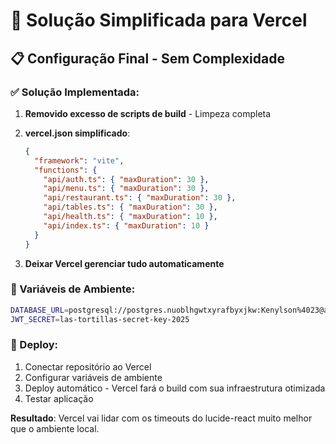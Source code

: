 # 🚀 Solução Simplificada para Vercel

## 📋 Configuração Final - Sem Complexidade

### ✅ Solução Implementada:

1. **Removido excesso de scripts de build** - Limpeza completa
2. **vercel.json simplificado**:
   ```json
   {
     "framework": "vite",
     "functions": {
       "api/auth.ts": { "maxDuration": 30 },
       "api/menu.ts": { "maxDuration": 30 },
       "api/restaurant.ts": { "maxDuration": 30 },
       "api/tables.ts": { "maxDuration": 30 },
       "api/health.ts": { "maxDuration": 10 },
       "api/index.ts": { "maxDuration": 10 }
     }
   }
   ```

3. **Deixar Vercel gerenciar tudo automaticamente**

### 🎯 Variáveis de Ambiente:

```bash
DATABASE_URL=postgresql://postgres.nuoblhgwtxyrafbyxjkw:Kenylson%4023@aws-0-us-east-1.pooler.supabase.com:5432/postgres
JWT_SECRET=las-tortillas-secret-key-2025
```

### 🚀 Deploy:

1. Conectar repositório ao Vercel
2. Configurar variáveis de ambiente
3. Deploy automático - Vercel fará o build com sua infraestrutura otimizada
4. Testar aplicação

**Resultado**: Vercel vai lidar com os timeouts do lucide-react muito melhor que o ambiente local.